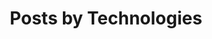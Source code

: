 ---
layout: categories
title: "Posts by Technologies"
permalink: /categories/
browser_title: Technologies \| IT looks so easy
description: "Posts listed by Technology"
author_profile: false
comments: false
exclude_from_search: true
---